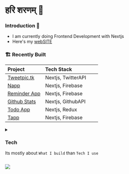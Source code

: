 #  हरि शरणम् 🙏


###  Introduction 👋

-  I am currently doing Frontend Development with Nextjs 
-  Here's my [webSITE](https://anjalbinayak.com.np)

### 🏗  Recently Built

|Project &nbsp;  &nbsp; &nbsp; &nbsp; &nbsp; | Tech Stack &nbsp; &nbsp; &nbsp; &nbsp; &nbsp; &nbsp; &nbsp; &nbsp; &nbsp; 
|:--|--|
|  [Tweetpic.tk](tweetpic.tk)| Nextjs, TwitterAPI |
|  [Napp](https://napp-19.vercel.app/)| Nextjs, Firebase | 
|  [Reminder App](https://reminder-app-eight.vercel.app/)| Nextjs, Firebase |
|  [Github Stats](https://next-github-stats.vercel.app/)| Nextjs, GithubAPI | 
|  [Todo App](https://todo-app-lemon-sigma.vercel.app/)| Nextjs, Redux | 
|  [Tapp](https://tapp-delta.vercel.app/)| Nextjs, Firebase |


<details>

<summary>
  
  ### Tech
Its mostly about ```What I build``` than ```Tech I use```
</summary>
  


<details>
  
<summary>
  

#### Backend

</summary>



- [PHP]() - I ♥ it for multiple reasons!
- [ASP]() - Learnt at my first job 👨‍💻
- [Django]() - created few MVPs🚀. I will use it often in future
- [Rust]() - Learning 


</details>
<details>
<summary>

#### Frontend

</summary>


- [Typescript]()
- [ReactJS]() - Mostly For NextJS <img src="https://media.giphy.com/media/eNAsjO55tPbgaor7ma/giphy.gif" height="20px" style="display:none" />
- [NextJs]() - GoTo Frontend Framework 💨
- [ChakraUI]() - Fastest way to design MVP ⌛
- [TailWindCSS]() - Learning it. I think it is very flexible CSS Library

</details>
<details>
  <summary>

#### DevOps

  </summary>

- [Docker]() <img src="https://em-content.zobj.net/source/joypixels-animations/366/spouting-whale_1f433.gif" height="30px"  />
- [Github CI/CD]() <img src="https://em-content.zobj.net/source/animated-noto-color-emoji/356/seedling_1f331.gif" height="30px" />


</details>
</details>
  


![](https://komarev.com/ghpvc/?username=anjalbinayak&label=👀)


